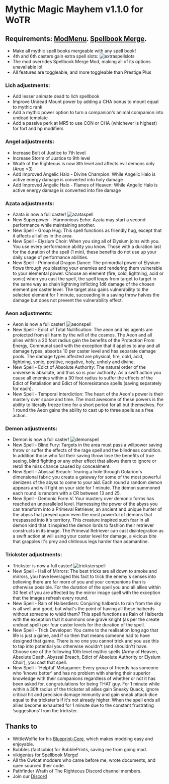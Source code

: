 # Mythic Magic Mayhem v1.1.0 for WoTR
## Requirements: [ModMenu](https://github.com/WittleWolfie/ModMenu). [Spellbook Merge](https://github.com/vikigenius/SpellbookMerge/tree/master).
- Make all mythic spell books mergeable with any spell book!
- 4th and 6th casters gain extra spell slots:
![extraspellslots](https://github.com/YLMstring/Mythic-Magic-Mayhem/assets/61271096/c06aeaf6-1418-480a-8ca2-efb23944d3de)
- The mod overrides Spellbook Merge Mod, making all of its options unavailable lol
- All features are toggleable, and more toggleable than Prestige Plus
### Lich adjustments:
- Add lesser animate dead to lich spellbook
- Improve Undead Mount power by adding a CHA bonus to mount equal to mythic rank
- Add a mythic power option to turn a companion's animal companion into undead template
- Add a passive perk at MR5 to use CON or CHA (whichever is highest) for fort and hp modifiers
### Angel adjustments:
- Increase Bolt of Justice to 7th level
- Increase Storm of Justice to 9th level
- Wrath of the Righteous is now 8th level and affects evil demons only (Arue <3)
- Add Improved Angelic Halo - Divine Champion: While Angelic Halo is active energy damage is converted into holy damage
- Add Improved Angelic Halo - Flames of Heaven: While Angelic Halo is active energy damage is converted into fire damage
### Azata adjustments:
- Azata is now a full caster!
![azataspell](https://github.com/YLMstring/Mythic-Magic-Mayhem/assets/61271096/7c67d046-161f-4319-93cd-0b999c01d1e2)
- New Superpower - Harmonious Echo: Azata may start a second performance while maintaining another.
- New Spell - Group Hug: This spell functions as friendly hug, except that it affects all allies in the area.
- New Spell - Elysium Choir: When you sing all of Elysium joins with you. You use every performance ability you know. Those with a duration last for the duration of the spell (1 min), these benefits do not use up your daily usage of performance abilities.
- New Spell - Primordial Dragon Dance: The primordial power of Elysium flows through you blasting your enemies and rendering them vulnerable to your elemental power.  Choose an element (fire, cold, lightning, acid or sonic) when you cast the spell, the spell leaps from target to target in the same way as chain lightning inflicting 1d6 damage of the chosen element per caster level. The target also gains vulnerability to the selected element for 1 minute, succeeding in a saving throw halves the damage but does not prevent the vulnerability effect.
### Aeon adjustments:
- Aeon is now a full caster!
![aeonspell](https://github.com/YLMstring/Mythic-Magic-Mayhem/assets/61271096/82323a86-62e9-4dad-ac7a-80aabc7c8037)
- New Spell - Edict of Total Nullification: The aeon and his agents are protected from all harm by the will of the cosmos. The Aeon and all allies within a 20 foot radius gain the benefits of the Protection From Energy, Communal spell with the exception that it applies to any and all damage types, absorbs 10 per caster level and has separate damage pools. The damage types affected are physical, fire, cold, acid, lightning, sonic, positive, negative, holy, unholy and divine.
- New Spell - Edict of Absolute Authority: The natural order of the universe is absolute, and thus so is your authority. As a swift action you cause all enemies within a 30 foot radius to suffer the effects of the Edict of Retaliation and Edict of Nonresistance spells (saving separately for each).
- New Spell - Temporal Interdiction: The heart of the Aeon's power is their mastery over space and time.  The most awesome of these powers is the ability to literally freeze time for a short period for all but themselves. For 1 round the Aeon gains the ability to cast up to three spells as a free action.
### Demon adjustments:
- Demon is now a full caster!
![demonspell](https://github.com/YLMstring/Mythic-Magic-Mayhem/assets/61271096/ecf202f1-cb7b-4d3f-98c1-2b4cea607a0a)
- New Spell - Blind Fury: Targets in the area must pass a willpower saving throw or suffer the effects of the rage spell and the blindness condition.  In addition those who fail their saving throw lose the benefits of true seeing, blind fighting or any other effect that allows them to ignore or reroll the miss chance caused by concealment.
- New Spell - Abyssal Breach: Tearing a hole through Golarion's dimensional fabric you create a gateway for some of the most powerful denizens of the abyss to come to your aid.  Each round a random demon appears and will fight on your side for 1 minute.  The demon summoned each round is random with a CR between 13 and 25.
- New Spell - Demonic Form V: Your mastery over demonic forms has reached an unparalleled level. Harnessing the power of the abyss you can transform into a Primeval Retriever, an ancient and unique hunter of the abyss that preyed upon even the most powerful of demons that trespassed into it's territory. This creature inspired such fear in all demon kind that it inspired the demon lords to fashion their retriever constructs in its image. The Primeval Retriever can cast disintegration as a swift action at will using your caster level for damage, a vicious bite that grapples it's prey and chitinous legs harder than adamantine.
### Trickster adjustments:
- Trickster is now a full caster!
![tricksterspell](https://github.com/YLMstring/Mythic-Magic-Mayhem/assets/61271096/53f098a0-d62b-481e-8916-05e001390cea)
- New Spell - Hall of Mirrors: The best tricks are all down to smoke and mirrors, you have leveraged this fact to trick the enemy's senses into believing there are far more of you and your companions than is otherwise possible.  For the duration of the spell you and all allies within 30 feet of you are affected by the mirror image spell with the exception that the images refresh every round. 
- New Spell - Rain of Halberdiers: Conjuring halberds to rain from the sky is all well and good, but what's the point of having all these halberds without someone to wield them?  This spell functions as Rain of Halberds with the exception that it summons one grave knight (as per the create undead spell) per four caster levels for the duration of the spell.
- New Spell - Trick Developer: You came to the realisation long ago that life is just a game, and if so then that means someone had to have designed that game.  There is no one you cannot trick and you use this to tap into potential you otherwise wouldn't (and shouldn't) have.  Choose one of the following 10th level mythic spells (Army of Heaven, Absolute Death, Abyssal Breach, Edict of Absolute Authority or Elysium Choir), you cast that spell.
- New Spell - ‘Helpful’ Metagamer: Every group of friends has someone who ‘knows better’ and has no problem with sharing their superior knowledge with their companions regardless of whether or not it has been asked for, congratulations for being THAT guy. For 1 minute while within a 30ft radius of the trickster all allies gain Sneaky Quack, ignore critical hit and precision damage immunity and gain sneak attack dice equal to the trickster's if it's not already higher. When the spell ends all allies become exhausted for 1 minute due to the constant frustrating ’suggestions‘ from the trickster.
## Thanks to  
-   WittleWolfie for his [Blueprint-Core](https://wittlewolfie.github.io/WW-Blueprint-Core/index.html), which makes modding easy and enjoyable.
-   Bubbles (factsubio) for BubblePrints, saving me from going mad.
-   vikigenius for Spellbook Merge!   
-   All the Owlcat modders who came before me, wrote documents, and open sourced their code.
-   Pathfinder Wrath of The Righteous Discord channel members.
-   Join our [Discord](https://discord.com/invite/wotr)
